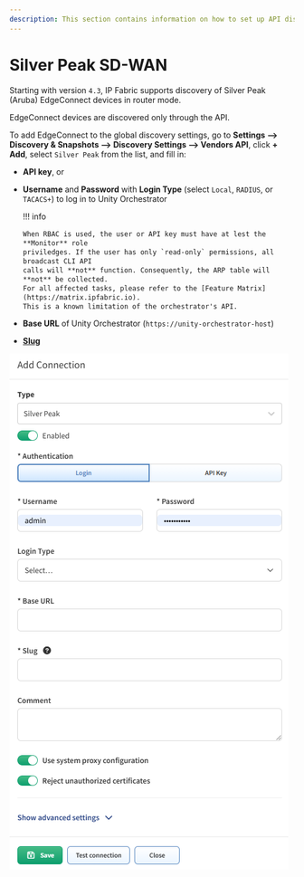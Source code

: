 ```yaml
---
description: This section contains information on how to set up API discovery for Silver Peak.
---
```


# Silver Peak SD-WAN

Starting with version `4.3`, IP Fabric supports discovery of Silver Peak (Aruba) EdgeConnect devices in router mode.

EdgeConnect devices are discovered only through the API.

To add EdgeConnect to the global discovery settings, go to **Settings -->
Discovery & Snapshots --> Discovery Settings --> Vendors API**, click **+ Add**,
select `Silver Peak` from the list, and fill in:

- **API key**, or
- **Username** and **Password** with **Login Type** (select `Local`, `RADIUS`, or `TACACS+`) to log in to Unity Orchestrator

  !!! info

      When RBAC is used, the user or API key must have at lest the **Monitor** role
      priviledges. If the user has only `read-only` permissions, all broadcast CLI API
      calls will **not** function. Consequently, the ARP table will **not** be collected.
      For all affected tasks, please refer to the [Feature Matrix](https://matrix.ipfabric.io).
      This is a known limitation of the orchestrator's API.

- **Base URL** of Unity Orchestrator (`https://unity-orchestrator-host`)

- [**Slug**](index.md#slug-and-comment)

![Add Connection - Silver Peak](silver_peak_api_add.png)
